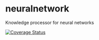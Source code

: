 # neuralnetwork
Knowledge processor for neural networks

[![Coverage Status](https://coveralls.io/repos/github/seekerk/neuralnetwork/badge.svg?branch=master)](https://coveralls.io/github/seekerk/neuralnetwork?branch=master)
